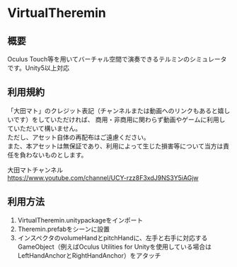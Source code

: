# VirtualTheremin

## 概要
Oculus Touch等を用いてバーチャル空間で演奏できるテルミンのシミュレータです。Unity5以上対応

## 利用規約
「大田マト」のクレジット表記（チャンネルまたは動画へのリンクもあると嬉しいです）をしていただければ、
商用・非商用に関わらず動画やゲームに利用していただいて構いません。  
ただし、アセット自体の再配布はご遠慮ください。  
また、本アセットは無保証であり、利用によって生じた損害等について当方は責任を負わないものとします。

大田マトチャンネル  
https://www.youtube.com/channel/UCY-rzz8F3xdJ9NS3Y5iAGjw

## 利用方法
1. VirtualTheremin.unitypackageをインポート  
2. Theremin.prefabをシーンに設置  
3. インスペクタのvolumeHandとpitchHandに、左手と右手に対応するGameObject（例えばOculus Utilities for Unityを使用している場合はLeftHandAnchorとRightHandAnchor）をアタッチ
